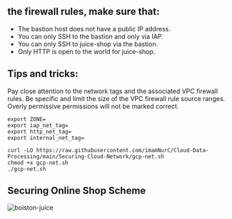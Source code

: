 ## the firewall rules, make sure that:

- The bastion host does not have a public IP address.
- You can only SSH to the bastion and only via IAP.
- You can only SSH to juice-shop via the bastion.
- Only HTTP is open to the world for juice-shop.


## Tips and tricks:

Pay close attention to the network tags and the associated VPC firewall rules.
Be specific and limit the size of the VPC firewall rule source ranges.
Overly permissive permissions will not be marked correct.



```
export ZONE=
export iap_net_tag=
export http_net_tag=
export internal_net_tag=
```

```
curl -LO https://raw.githubusercontent.com/imamNurC/Cloud-Data-Processing/main/Securing-Cloud-Network/gcp-net.sh
chmod +x gcp-net.sh
./gcp-net.sh
```


## Securing Online Shop Scheme

![boiston-juice](https://cdn.qwiklabs.com/BgxgsuLyqMkhxmO3jDlkHE7yGLIR%2B3rrUabKimlgrbo%3D)
